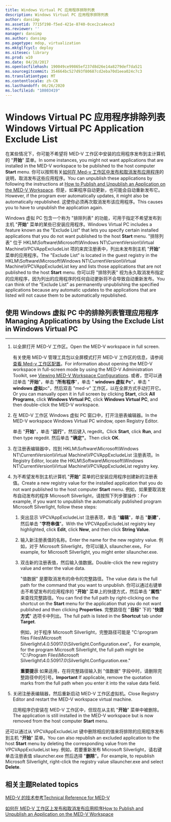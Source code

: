 ```yaml
---
title: Windows Virtual PC 应用程序排除列表
description: Windows Virtual PC 应用程序排除列表
author: dansimp
ms.assetid: 7715f198-f5ed-421e-8740-0cec2ca4ece3
ms.reviewer: ''
manager: dansimp
ms.author: dansimp
ms.pagetype: mdop, virtualization
ms.mktglfcycl: deploy
ms.sitesec: library
ms.prod: w10
ms.date: 04/28/2017
ms.openlocfilehash: 190049ce99865ef237d8d26e14a8279def7da521
ms.sourcegitcommit: 354664bc527d93f80687cd2eba70d1eea024c7c3
ms.translationtype: MT
ms.contentlocale: zh-CN
ms.lasthandoff: 06/26/2020
ms.locfileid: "10803419"
---
```

# <span data-ttu-id="74fce-103">Windows Virtual PC 应用程序排除列表</span><span class="sxs-lookup"><span data-stu-id="74fce-103">Windows Virtual PC Application Exclude List</span></span>


<span data-ttu-id="74fce-104">在某些情况下，你可能不希望将 MED-V 工作区中安装的应用程序发布到主计算机的 "**开始**" 菜单。</span><span class="sxs-lookup"><span data-stu-id="74fce-104">In some instances, you might not want applications that are installed in the MED-V workspace to be published to the host computer **Start** menu.</span></span> <span data-ttu-id="74fce-105">你可以按照有关[如何在 Med-v 工作区中发布和取消发布应用程序](how-to-publish-and-unpublish-an-application-on-the-med-v-workspace.md)的说明，取消发布这些应用程序。</span><span class="sxs-lookup"><span data-stu-id="74fce-105">You can unpublish these applications by following the instructions at [How to Publish and Unpublish an Application on the MED-V Workspace](how-to-publish-and-unpublish-an-application-on-the-med-v-workspace.md).</span></span> <span data-ttu-id="74fce-106">但是，如果程序自动更新，也可能会自动重新发布它。</span><span class="sxs-lookup"><span data-stu-id="74fce-106">However, if the program ever automatically updates, it might also be automatically republished.</span></span> <span data-ttu-id="74fce-107">这使你必须再次取消发布该应用程序。</span><span class="sxs-lookup"><span data-stu-id="74fce-107">This causes you to have to unpublish the application again.</span></span>

<span data-ttu-id="74fce-108">Windows 虚拟 PC 包含一个称为 "排除列表" 的功能，可用于指定不希望发布到主机 "**开始**" 菜单的某些已安装应用程序。</span><span class="sxs-lookup"><span data-stu-id="74fce-108">Windows Virtual PC includes a feature known as the "Exclude List" that lets you specify certain installed applications that you do not want published to the host **Start** menu.</span></span> <span data-ttu-id="74fce-109">"排除列表" 位于 HKLM\\Software\\Microsoft\\Windows NT\\CurrentVersion\\Virtual Machine\\VPCVAppExcludeList 项的来宾注册表中，列出未发布到主机 "**开始**" 菜单的应用程序。</span><span class="sxs-lookup"><span data-stu-id="74fce-109">The "Exclude List" is located in the guest registry in the HKLM\\Software\\Microsoft\\Windows NT\\CurrentVersion\\Virtual Machine\\VPCVAppExcludeList key and lists those applications that are not published to the host **Start** menu.</span></span> <span data-ttu-id="74fce-110">你可以将 "排除列表" 视为永久取消发布指定的应用程序，因为列出的应用程序的任何自动更新将不会导致自动重新发布。</span><span class="sxs-lookup"><span data-stu-id="74fce-110">You can think of the “Exclude List” as permanently unpublishing the specified applications because any automatic updates to the applications that are listed will not cause them to be automatically republished.</span></span>

## <span data-ttu-id="74fce-111">使用 Windows 虚拟 PC 中的排除列表管理应用程序</span><span class="sxs-lookup"><span data-stu-id="74fce-111">Managing Applications by Using the Exclude List in Windows Virtual PC</span></span>


****

1.  <span data-ttu-id="74fce-112">以全屏打开 MED-V 工作区。</span><span class="sxs-lookup"><span data-stu-id="74fce-112">Open the MED-V workspace in full screen.</span></span>

    <span data-ttu-id="74fce-113">有关使用 MED-V 管理工具包以全屏模式打开 MED-V 工作区的信息，请参阅[查看 Med-v 工作区配置](viewing-med-v-workspace-configurations.md#bkmk-fullscreen)。</span><span class="sxs-lookup"><span data-stu-id="74fce-113">For information about opening the MED-V workspace in full-screen mode by using the MED-V Administration Toolkit, see [Viewing MED-V Workspace Configurations](viewing-med-v-workspace-configurations.md#bkmk-fullscreen).</span></span> <span data-ttu-id="74fce-114">或者，您可以通过单击 "**开始**"，单击 "**所有程序**"，单击 " **windows 虚拟 Pc**"，单击 " **windows 虚拟**pc"，然后双击 "med-v" 工作区，以在全屏方式手动打开它。</span><span class="sxs-lookup"><span data-stu-id="74fce-114">Or you can manually open it in full screen by clicking **Start**, click **All Programs**, click **Windows Virtual PC**, click **Windows Virtual PC**, and then double-click the MED-V workspace.</span></span>

2.  <span data-ttu-id="74fce-115">在 MED-V 工作区 Windows 虚拟 PC 窗口中，打开注册表编辑器。</span><span class="sxs-lookup"><span data-stu-id="74fce-115">In the MED-V workspace Windows Virtual PC window, open Registry Editor.</span></span>

    <span data-ttu-id="74fce-116">单击 "**开始**"，单击 "**运行**"，然后键入 regedit。</span><span class="sxs-lookup"><span data-stu-id="74fce-116">Click **Start**, click **Run**, and then type regedit.</span></span> <span data-ttu-id="74fce-117">然后单击 **"确定"**。</span><span class="sxs-lookup"><span data-stu-id="74fce-117">Then click **OK**.</span></span>

3.  <span data-ttu-id="74fce-118">在注册表编辑器中，找到 HKLM\\Software\\Microsoft\\Windows NT\\CurrentVersion\\Virtual Machine\\VPCVAppExcludeList 注册表项。</span><span class="sxs-lookup"><span data-stu-id="74fce-118">In Registry Editor, locate the HKLM\\Software\\Microsoft\\Windows NT\\CurrentVersion\\Virtual Machine\\VPCVAppExcludeList registry key.</span></span>

4.  <span data-ttu-id="74fce-119">为不希望发布到主机计算机 "**开始**" 菜单的已安装应用程序创建新的注册表值。</span><span class="sxs-lookup"><span data-stu-id="74fce-119">Create a new registry value for the installed application that you do not want published to the host computer **Start** menu.</span></span> <span data-ttu-id="74fce-120">例如，如果要取消发布自动发布的程序 Microsoft Silverlight，请按照下列步骤操作：</span><span class="sxs-lookup"><span data-stu-id="74fce-120">For example, if you want to unpublish the automatically published program Microsoft Silverlight, follow these steps:</span></span>

    1.  <span data-ttu-id="74fce-121">突出显示 VPCVAppExcludeList 注册表项，单击 "**编辑**"，单击 "**新建**"，然后单击 "**字符串值**"。</span><span class="sxs-lookup"><span data-stu-id="74fce-121">With the VPCVAppExcludeList registry key highlighted, click **Edit**, click **New**, and then click **String Value**.</span></span>

    2.  <span data-ttu-id="74fce-122">输入新注册表值的名称。</span><span class="sxs-lookup"><span data-stu-id="74fce-122">Enter the name for the new registry value.</span></span> <span data-ttu-id="74fce-123">例如，对于 Microsoft Silverlight，你可以输入 sllauncher.exe。</span><span class="sxs-lookup"><span data-stu-id="74fce-123">For example, for Microsoft Silverlight, you might enter sllauncher.exe.</span></span>

    3.  <span data-ttu-id="74fce-124">双击新的注册表值，然后输入值数据。</span><span class="sxs-lookup"><span data-stu-id="74fce-124">Double-click the new registry value and enter the value data.</span></span>

        <span data-ttu-id="74fce-125">"值数据" 是要取消发布的命令的完整路径。</span><span class="sxs-lookup"><span data-stu-id="74fce-125">The value data is the full path for the command that you want to unpublish.</span></span> <span data-ttu-id="74fce-126">你可以通过右键单击不希望发布的应用程序的 "**开始**" 菜单上的快捷方式，然后单击 "**属性**" 来查找完整路径。</span><span class="sxs-lookup"><span data-stu-id="74fce-126">You can find the full path by right-clicking on the shortcut on the **Start** menu for the application that you do not want published and then clicking **Properties**.</span></span> <span data-ttu-id="74fce-127">完整路径在 "**目标**" 下的 "**快捷方式**" 选项卡中列出。</span><span class="sxs-lookup"><span data-stu-id="74fce-127">The full path is listed in the **Shortcut** tab under **Target**.</span></span>

        <span data-ttu-id="74fce-128">例如，对于程序 Microsoft Silverlight，完整路径可能是 "C:\\program files Files\\Microsoft Silverlight\\4.0.50917.0\\Silverlight.Configuration.exe"。</span><span class="sxs-lookup"><span data-stu-id="74fce-128">For example, for the program Microsoft Silverlight, the full path might be "C:\\Program Files\\Microsoft Silverlight\\4.0.50917.0\\Silverlight.Configuration.exe."</span></span>

        <span data-ttu-id="74fce-129">**重要提示** 如果适用，在将完整路径输入到 "值数据" 字段中时，请删除完整路径中的引号。</span><span class="sxs-lookup"><span data-stu-id="74fce-129">**Important** If applicable, remove the quotation marks from the full path when you enter it into the value data field.</span></span>

         

5.  <span data-ttu-id="74fce-130">关闭注册表编辑器，然后重新启动 MED-V 工作区虚拟机。</span><span class="sxs-lookup"><span data-stu-id="74fce-130">Close Registry Editor and restart the MED-V workspace virtual machine.</span></span>

    <span data-ttu-id="74fce-131">应用程序仍安装在 MED-V 工作区中，但现在从主机 "**开始**" 菜单中被删除。</span><span class="sxs-lookup"><span data-stu-id="74fce-131">The application is still installed in the MED-V workspace but is now removed from the host computer **Start** menu.</span></span>

<span data-ttu-id="74fce-132">还可以通过从 VPCVAppExcludeList 键中删除相应的值来将排除的应用程序发布到主机 "**开始**" 菜单。</span><span class="sxs-lookup"><span data-stu-id="74fce-132">You can also republish an excluded application to the host **Start** menu by deleting the corresponding value from the VPCVAppExcludeList key.</span></span> <span data-ttu-id="74fce-133">例如，若要重新发布 Microsoft Silverlight，请右键单击注册表值 sllauncher.exe 然后选择 "**删除**"。</span><span class="sxs-lookup"><span data-stu-id="74fce-133">For example, to republish Microsoft Silverlight, right-click the registry value sllauncher.exe and select **Delete**.</span></span>

## <span data-ttu-id="74fce-134">相关主题</span><span class="sxs-lookup"><span data-stu-id="74fce-134">Related topics</span></span>


[<span data-ttu-id="74fce-135">MED-V 的技术参考</span><span class="sxs-lookup"><span data-stu-id="74fce-135">Technical Reference for MED-V</span></span>](technical-reference-for-med-v.md)

[<span data-ttu-id="74fce-136">如何在 MED-V 工作区上发布和取消发布应用程序</span><span class="sxs-lookup"><span data-stu-id="74fce-136">How to Publish and Unpublish an Application on the MED-V Workspace</span></span>](how-to-publish-and-unpublish-an-application-on-the-med-v-workspace.md)

 

 





